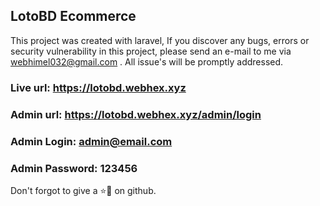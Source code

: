 ## LotoBD Ecommerce
This project was created with laravel, If you discover any bugs, errors or security vulnerability in this project, please send an e-mail to  me via webhimel032@gmail.com . All issue's will be promptly addressed.

### Live url: https://lotobd.webhex.xyz
### Admin url: https://lotobd.webhex.xyz/admin/login
### Admin Login: admin@email.com
### Admin Password: 123456


Don't forgot to give a ⭐🤩 on github.
